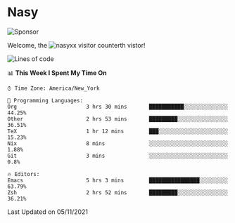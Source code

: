 # Nasy

<!--
<p align="center">
<img height="200" src="https://github-readme-stats.vercel.app/api?username=nasyxx&count_private=true&show_icons=true&theme=dracula&include_all_commits=true"/>
<img height="200" src="https://github-readme-stats.vercel.app/api/top-langs/?username=nasyxx&theme=dracula&hide=html,jupyter+notebook&count_private=true&show_icons=true"/>
</p>

  
----------------
-->

![Sponsor](https://img.shields.io/static/v1.svg?label=Sponsor&message=%E2%9D%A4&logo=GitHub&style=flat&color=pink)
 
Welcome, the ![nasyxx visitor counter](https://count.getloli.com/get/@nasyxx?theme=rule34)th vistor!
 
<!--START_SECTION:waka-->
![Lines of code](https://img.shields.io/badge/From%20Hello%20World%20I%27ve%20Written-5.4%20million%20lines%20of%20code-blue)

📊 **This Week I Spent My Time On** 

```text
⌚︎ Time Zone: America/New_York

💬 Programming Languages: 
Org                      3 hrs 30 mins       ███████████░░░░░░░░░░░░░░   44.25% 
Other                    2 hrs 53 mins       █████████░░░░░░░░░░░░░░░░   36.51% 
TeX                      1 hr 12 mins        ███░░░░░░░░░░░░░░░░░░░░░░   15.23% 
Nix                      8 mins              ░░░░░░░░░░░░░░░░░░░░░░░░░   1.88% 
Git                      3 mins              ░░░░░░░░░░░░░░░░░░░░░░░░░   0.8%

🔥 Editors: 
Emacs                    5 hrs 3 mins        ████████████████░░░░░░░░░   63.79% 
Zsh                      2 hrs 52 mins       █████████░░░░░░░░░░░░░░░░   36.21%

```


 Last Updated on 05/11/2021
<!--END_SECTION:waka-->

<!-- ![visitors](https://visitor-badge.laobi.icu/badge?page_id=nasyxx.nasyxx) -->

